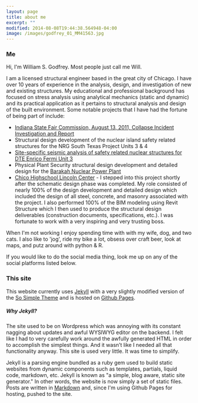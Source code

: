 ```yaml
---
layout: page
title: about me
excerpt: ""
modified: 2014-08-08T19:44:38.564948-04:00
image: /images/godfrey_01_MM41563.jpg
---
```


### Me

Hi, I'm William S. Godfrey. Most people just call me Will.

I am a licensed structural engineer based in the great city of Chicago. I have over 10 years of experience in the analysis, design, and investigation of new and existing structures. My educational and professional background has focused on stress analysis using analytical mechanics (static and dynamic) and its practical application as it pertains to structural analysis and design of the built environment. Some notable projects that I have had the fortune of being part of include:  

 * [Indiana State Fair Commission, August 13, 2011, Collapse Incident Investigation and Report](http://www.thorntontomasetti.com/projects/indiana_state_fair_commission_collapse_incident/)
 * Structural design development of the nuclear island safety related structures for the NRG South Texas Project Units 3 & 4
 * [Site-specific seismic analysis of safety related nuclear structures for DTE Enrico Fermi Unit 3](http://www.sargentlundy.com/projects/enrico-fermi-u3-project/)
 * Physical Plant Security structural design development and detailed design for the [Barakah Nuclear Power Plant](https://en.wikipedia.org/wiki/Barakah_nuclear_power_plant)
 * [Chico Highschool Lincoln Center](http://www.skwarchitects.com/portfolio/education/chico-high-school-cafeteria-field-house) - I stepped into this project shortly after the schematic design phase was completed. My role consisted of nearly 100% of the design development and detailed design which included the design of all steel, concrete, and masonry associated with the project. I also performed 100% of the BIM modeling using Revit Structure which I then used to produce the structural design deliverables (construction documents, specifications, etc.). I was fortunate to work with a very inspiring and very trusting boss.

When I'm not working I enjoy spending time with with my wife, dog, and two cats. I also like to 'jog', ride my bike a lot, obsess over craft beer, look at maps, and putz around with python & R.

If you would like to do the social media thing, look me up on any of the social platforms listed below.

### This site

This website currently uses [Jekyll](https://jekyllrb.com/) with a very slightly modified version of the [So Simple Theme](https://github.com/mmistakes/so-simple-theme) and is hosted on [Github Pages](https://pages.github.com/).

##### Why Jekyll?

The site used to be on Wordpress which was annoying with its constant nagging about updates and awful WYSIWYG editor on the backend. I felt like I had to very carefully work around the awfully generated HTML in order to accomplish the simplest things. And it wasn’t like I needed all that functionality anyway. This site is used very little. It was time to simplify.

Jekyll is a parsing engine bundled as a ruby gem used to build static websites from dynamic components such as templates, partials, liquid code, markdown, etc. Jekyll is known as "a simple, blog aware, static site generator." In other words, the website is now simply a set of static files. Posts are written in [Markdown](https://en.wikipedia.org/wiki/Markdown) and, since I'm using Github Pages for hosting, pushed to the site.
